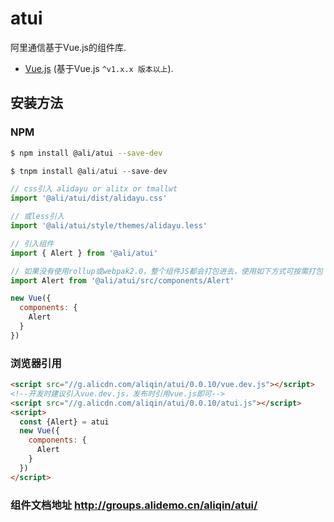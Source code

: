 # atui
阿里通信基于Vue.js的组件库.

<p align="center"></a></p>

* [Vue.js](http://vuejs.org/) (基于Vue.js `^v1.x.x 版本以上`).


## 安装方法

### NPM

```bash
$ npm install @ali/atui --save-dev
```


```js
$ tnpm install @ali/atui --save-dev

// css引入 alidayu or alitx or tmallwt
import '@ali/atui/dist/alidayu.css'

// 或less引入
import '@ali/atui/style/themes/alidayu.less'

// 引入组件
import { Alert } from '@ali/atui'

// 如果没有使用rollup或webpak2.0，整个组件JS都会打包进去，使用如下方式可按需打包
import Alert from '@ali/atui/src/components/Alert'

new Vue({
  components: {
    Alert
  }
})
```

### 浏览器引用

```html
<script src="//g.alicdn.com/aliqin/atui/0.0.10/vue.dev.js"></script>
<!--开发时建议引入vue.dev.js，发布时引用vue.js即可-->
<script src="//g.alicdn.com/aliqin/atui/0.0.10/atui.js"></script>
<script>
  const {Alert} = atui
  new Vue({
    components: {
      Alert
    }
  })
</script>
```

### 组件文档地址 http://groups.alidemo.cn/aliqin/atui/

